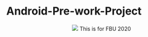# Android-Pre-work-Project
<p align="center">
  <img src="http://g.recordit.co/JNDG5bGAFz.gif">
  This is for FBU 2020 
</p>
